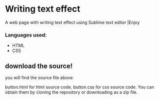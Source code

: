 # Writing text effect

A web page with writing text effect using Sublime text editor |Enjoy

### Languages used:

  - HTML
  - CSS

## download the source!
you will find the source file above:

button.html for html source code.
button.css for css source code.
You can obtain them by cloning the repository or downloading as a zip file.


